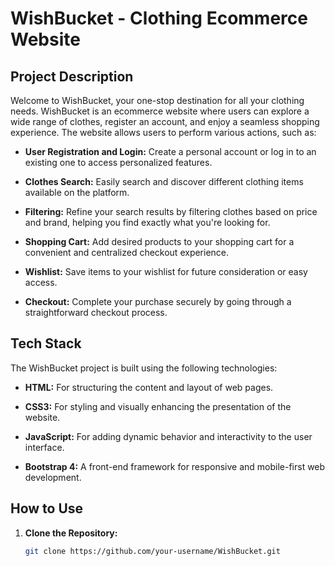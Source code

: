 # WishBucket - Clothing Ecommerce Website

## Project Description

Welcome to WishBucket, your one-stop destination for all your clothing needs. WishBucket is an ecommerce website where users can explore a wide range of clothes, register an account, and enjoy a seamless shopping experience. The website allows users to perform various actions, such as:

- **User Registration and Login:** Create a personal account or log in to an existing one to access personalized features.

- **Clothes Search:** Easily search and discover different clothing items available on the platform.

- **Filtering:** Refine your search results by filtering clothes based on price and brand, helping you find exactly what you're looking for.

- **Shopping Cart:** Add desired products to your shopping cart for a convenient and centralized checkout experience.

- **Wishlist:** Save items to your wishlist for future consideration or easy access.

- **Checkout:** Complete your purchase securely by going through a straightforward checkout process.

## Tech Stack

The WishBucket project is built using the following technologies:

- **HTML:** For structuring the content and layout of web pages.

- **CSS3:** For styling and visually enhancing the presentation of the website.

- **JavaScript:** For adding dynamic behavior and interactivity to the user interface.

- **Bootstrap 4:** A front-end framework for responsive and mobile-first web development.

## How to Use

1. **Clone the Repository:**
   ```bash
   git clone https://github.com/your-username/WishBucket.git
